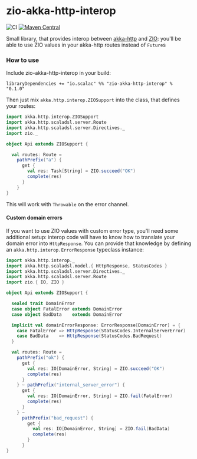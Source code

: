 # zio-akka-http-interop

![CI](https://github.com/ScalaConsultants/zio-akka-http-interop/workflows/Scala%20CI/badge.svg)
[![Maven Central](https://img.shields.io/maven-central/v/io.scalac/zio-akka-http-interop_2.13.svg)](https://github.com/ScalaConsultants/zio-slick-interop)

Small library, that provides interop between [akka-http](https://doc.akka.io/docs/akka-http/current/index.html) and [ZIO](https://zio.dev/): you'll be able to use ZIO values in your akka-http routes instead of `Future`s

### How to use

Include zio-akka-http-interop in your build:

```
libraryDependencies += "io.scalac" %% "zio-akka-http-interop" % "0.1.0"
```

Then just mix `akka.http.interop.ZIOSupport` into the class, that defines your routes:

```scala
import akka.http.interop.ZIOSupport
import akka.http.scaladsl.server.Route
import akka.http.scaladsl.server.Directives._
import zio._

object Api extends ZIOSupport {

  val routes: Route =
    pathPrefix("a") {
      get {
        val res: Task[String] = ZIO.succeed("OK")
        complete(res)
      }
    }
}
```

This will work with `Throwable` on the error channel.

#### Custom domain errors

If you want to use ZIO values with custom error type, you'll need some additional setup: interop code will have to know how to translate your domain error into `HttpResponse`.
You can provide that knowledge by defining an `akka.http.interop.ErrorResponse` typeclass instance:

```scala
import akka.http.interop._
import akka.http.scaladsl.model.{ HttpResponse, StatusCodes }
import akka.http.scaladsl.server.Directives._
import akka.http.scaladsl.server.Route
import zio.{ IO, ZIO }

object Api extends ZIOSupport {

  sealed trait DomainError
  case object FatalError extends DomainError
  case object BadData    extends DomainError

  implicit val domainErrorResponse: ErrorResponse[DomainError] = {
    case FatalError => HttpResponse(StatusCodes.InternalServerError)
    case BadData    => HttpResponse(StatusCodes.BadRequest)
  }

  val routes: Route =
    pathPrefix("ok") {
      get {
        val res: IO[DomainError, String] = ZIO.succeed("OK")
        complete(res)
      }
    } ~ pathPrefix("internal_server_error") {
      get {
        val res: IO[DomainError, String] = ZIO.fail(FatalError)
        complete(res)
      }
    } ~
      pathPrefix("bad_request") {
        get {
          val res: IO[DomainError, String] = ZIO.fail(BadData)
          complete(res)
        }
      }
}
```

